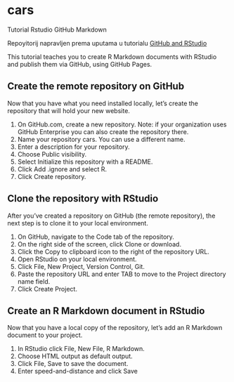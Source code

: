 # cars
Tutorial Rstudio GitHub Markdown

Repoyitorij napravljen prema uputama u tutorialu [GitHub and RStudio](https://resources.github.com/github-and-rstudio/)

This tutorial teaches you to create R Markdown documents with RStudio and publish them via GitHub, using GitHub Pages.

## Create the remote repository on GitHub
Now that you have what you need installed locally, let’s create the repository that will hold your new website.

1. On GitHub.com, create a new repository.
Note: if your organization uses GitHub Enterprise you can also create the repository there.
2. Name your repository cars. You can use a different name.
3. Enter a description for your repository.
4. Choose Public visibility.
5. Select Initialize this repository with a README.
6. Click Add .ignore and select R.
7. Click Create repository.


## Clone the repository with RStudio

After you’ve created a repository on GitHub (the remote repository), the next step is to clone it to your local environment.

1. On GitHub, navigate to the Code tab of the repository.
2. On the right side of the screen, click Clone or download.
3. Click the Copy to clipboard icon to the right of the repository URL.
4. Open RStudio on your local environment.
5. Click File, New Project, Version Control, Git.
6. Paste the repository URL and enter TAB to move to the Project directory name field.
7. Click Create Project.

## Create an R Markdown document in RStudio

Now that you have a local copy of the repository, let’s add an R Markdown document to your project.

1. In RStudio click File, New File, R Markdown.
2. Choose HTML output as default output.
3. Click File, Save to save the document.
4. Enter speed-and-distance and click Save

